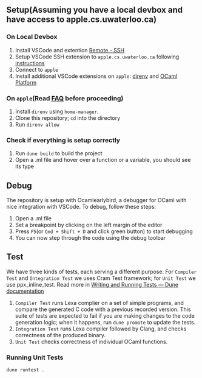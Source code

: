 
## Setup(Assuming you have a local devbox and have access to apple.cs.uwaterloo.ca)
### On Local Devbox
1. Install VSCode and extention [Remote - SSH
](https://marketplace.visualstudio.com/items?itemName=ms-vscode-remote.remote-ssh)
2. Setup VSCode SSH extension to `apple.cs.uwaterloo.ca` following [instructions](https://code.visualstudio.com/docs/remote/ssh#_connect-to-a-remote-host)
3. Connect to `apple`
4. Install additional VSCode extensions on `apple`: [direnv](https://marketplace.visualstudio.com/items?itemName=mkhl.direnv) and [OCaml Platform](https://marketplace.visualstudio.com/items?itemName=ocamllabs.ocaml-platform)

### On `apple`(Read [FAQ](https://docs.google.com/document/d/1kmJdBhl-ugQLXV8p6yBBJAXeuFDlzoiIaVsteCdgv4k/edit?usp=sharing) before proceeding)
1. Install `direnv` using `home-manager`.
2. Clone this repository; `cd` into the directory
3. Run `direnv allow`

### Check if everything is setup correctly
1. Run `dune build` to build the project
2. Open a .ml file and hover over a function or a variable, you should see its type

## Debug
The repository is setup with Ocamlearlybird, a debugger for OCaml with nice integration with VSCode. To debug, follow these steps:
1. Open a .ml file
2. Set a breakpoint by clicking on the left margin of the editor
3. Press `F5`(or `Cmd + Shift + D` and click green button) to start debugging
4. You can now step through the code using the debug toolbar

## Test
We have three kinds of tests, each serving a different purpose. For `Compiler Test` and `Integration Test` we uses Cram Test framework; for `Unit Test` we use ppx_inline_test. Read more in [Writing and Running Tests — Dune documentation](https://dune.readthedocs.io/en/stable/tests.html#)
1. `Compiler Test` runs Lexa complier on a set of simple programs, and compare the generated C code with a previous recorded version. This suite of tests are expected to fail if you are making changes to the code generation logic; when it happens, run `dune promote` to update the tests.
2. `Integration Test` runs Lexa compiler followed by Clang, and checks correctness of the produced binary.
3. `Unit Test` checks correctness of individual OCaml functions.
### Running Unit Tests
```
dune runtest .
```